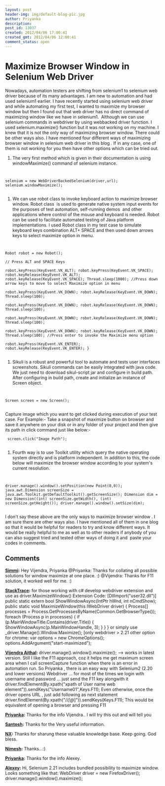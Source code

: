 ```yaml
---
layout: post
header-img: img/default-blog-pic.jpg
author: Priyanka
description: 
post_id: 13037
created: 2012/04/06 17:00:41
created_gmt: 2012/04/06 12:00:41
comment_status: open
---
```


# Maximize Browser Window in Selenium Web Driver

Nowadays, automation testers are shifting from selenium1 to selenium web driver because of its many advantages. I am new to automation and had used selenium1 earlier. I have recently started using selenium web driver and while automating my first test, I wanted to maximize my browser window but then I found out that web driver has no direct command of maximizing window like we have in selenium1.  Although we can use selenium commands in webdriver by using webbacked driver function. I used selenium.maximize() function but it was not working on my machine. I knew that it is not the only way of maximizing browser window. There could be other ways also. I have mentioned four different ways of maximizing browser window in selenium web driver in this blog . If in any case, one of them is not working for you then have other options which can be tried out.

  1. The very first method which is given in their documentation is using windowMaximize() command of selenium instance.

``` 


selenium = new WebDriverBackedSelenium(driver,url); selenium.windowMaximize();


 ```

  1. We can use robot class to invoke keyboard action to maximize browser window. Robot class  is used to generate native system input events for the purposes of test automation, self-running demos  and other applications where control of the mouse and keyboard is needed. Robot can be used to facilitate automated testing of Java platform implementations. I used Robot class in my test case to simulate keyboard keys combination ALT+ SPACE and then used down arrows keys to select maximize option in menu.

``` 


Robot robot = new Robot();

// Press ALT and SPACE Keys

robot.keyPress(KeyEvent.VK_ALT); robot.keyPress(KeyEvent.VK_SPACE); robot.keyRelease(KeyEvent.VK_ALT); robot.keyRelease(KeyEvent.VK_SPACE); Thread.sleep(1000); //Press down arrow keys to move to select Maximize option in menu

robot.keyPress(KeyEvent.VK_DOWN); robot.keyRelease(KeyEvent.VK_DOWN); Thread.sleep(100);

robot.keyPress(KeyEvent.VK_DOWN); robot.keyRelease(KeyEvent.VK_DOWN); Thread.sleep(100);

robot.keyPress(KeyEvent.VK_DOWN); robot.keyRelease(KeyEvent.VK_DOWN); Thread.sleep(100);

robot.keyPress(KeyEvent.VK_DOWN); robot.keyRelease(KeyEvent.VK_DOWN); Thread.sleep(100); //Press enter to invoke the Maximize menu option

robot.keyPress(KeyEvent.VK_ENTER); robot.keyRelease(KeyEvent.VK_ENTER); }


 ```

  1. Sikuli is a robust and powerful tool to automate and tests user interfaces screenshots. Sikuli commands can be easily integrated with java code. We just need to download sikul-script jar and configure in build path. After configuring in build path, create and initialize an instance of Screen object.

``` 


Screen screen = new Screen();


 ```

Capture image which you want to get clicked during execution of your test case. For Example:- Take a snapshot of maximize button on browser and save it anywhere on your disk or in any folder of your project and then give its path in click command just like below:-

``` 
 screen.click("Image Path");


 ```

  1. Fourth way is to use Toolkit utility which query the native operating system directly and is platform independent. In addition to this, the code below will maximize the browser window according to your system's current resolution.

``` 


driver.manage().window().setPosition(new Point(0,0)); java.awt.Dimension screenSize = java.awt.Toolkit.getDefaultToolkit().getScreenSize(); Dimension dim = new Dimension((int) screenSize.getWidth(), (int) screenSize.getHeight()); driver.manage().window().setSize(dim);


 ```

I don't say these above are the only ways to maximize browser window . I am sure there are other ways also. I have mentioned all of them in one blog so that it would be helpful for readers to try and know different ways. It would be really helpful to me as well as to other readers if anybody of you can also suggest tried and tested other ways of doing it and  paste your codes in comments.

## Comments

**[Simmi](#8659 "2012-05-02 16:23:23"):** Hey Vijendra, Priyanka @Priyanka: Thanks for collating all possible solutions for window maximize at one place. :) @Vijendra: Thanks for F11 solution, it worked well for me. :)

**[StackTrace](#8980 "2012-06-07 19:51:53"):** for those working with c# develop webdriver extension and use as driver.MaximizeWindow() Extension Code: [DllImport("user32.dll")] public static extern bool ShowWindowAsync(IntPtr hWnd, int nCmdShow); public static void MaximizeWindow(this IWebDriver driver) { Process[] processes = Process.GetProcessesByName(Common.GetBrowserType()); foreach (Process p in processes) { if (p.MainWindowTitle.Contains(driver.Title)) { ShowWindowAsync(p.MainWindowHandle, 3); } } } or simply use _driver.Manage().Window.Maximize(); [only webdriver > 2.21 other option for chrome: var options = new ChromeOptions(); options.AddArgument("start-maximized");

**[Vijendra Aithal](#8520 "2012-04-20 23:15:04"):** driver.manage().window().maximize(); --> works in latest version. Still I like the F11 approach, coz it helps me get maximum screen area when I call screenCapture function when there is an error in automation run. So Priyanka , there is an easy way with Selenium2 (2.20 and lower versions) Webdriver ... for most of the times we login with username and password ... just send the F11 key alongwith it driver.findElement(By.xpath("xpath of User name web element")).sendKeys("Username01",Keys.F11); Even otherwise, once the driver opens URL , just add following as next statement driver.findElement(By.xpath("//*[@*]")).sendKeys(Keys.F11); This would be equivalent of opening a browser and pressing F11

**[Priyanka](#8553 "2012-04-23 18:24:54"):** Thanks for the info Vijendra.. I will try this out and will tell you

**[Santosh](#8551 "2012-04-23 15:56:54"):** Thanks for the Very useful information.

**[NX](#8430 "2012-04-12 11:30:01"):** Thanks for sharung these valuable knowledge base. Keep going. God bless.

**[Nimesh](#8669 "2012-05-03 10:18:11"):** Thanks...:)

**[Priyanka](#8484 "2012-04-18 10:01:06"):** Thanks for the info Alexey.

**[Alexey](#8478 "2012-04-17 19:32:12"):** Hi, Selenium 2.21 includes bundled possibility to maximize window. Looks something like that: WebDriver driver = new FirefoxDriver(); driver.manage().window().maximize();

